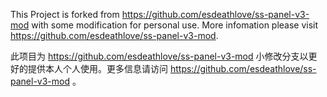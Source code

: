 This Project is forked from https://github.com/esdeathlove/ss-panel-v3-mod with some modification for personal use. More infomation please visit https://github.com/esdeathlove/ss-panel-v3-mod.

此项目为 https://github.com/esdeathlove/ss-panel-v3-mod 小修改分支以更好的提供本人个人使用。更多信息请访问 https://github.com/esdeathlove/ss-panel-v3-mod 。
